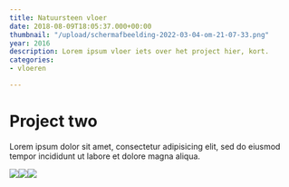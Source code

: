 ```yaml
---
title: Natuursteen vloer
date: 2018-08-09T18:05:37.000+00:00
thumbnail: "/upload/schermafbeelding-2022-03-04-om-21-07-33.png"
year: 2016
description: Lorem ipsum vloer iets over het project hier, kort.
categories:
- vloeren

---
```

# Project two

Lorem ipsum dolor sit amet, consectetur adipisicing elit, sed do eiusmod tempor incididunt ut labore et dolore magna aliqua.

![](/upload/photo-1516906736502-5d3fedc3019a.jpeg)![](/upload/photo-1490013616775-3ca8865fb129.jpeg)![](/upload/vloer1.jpeg)
